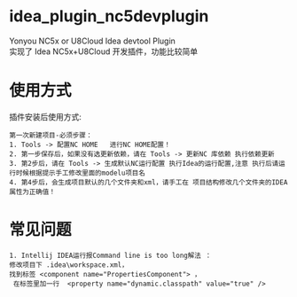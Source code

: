 # idea_plugin_nc5devplugin
Yonyou NC5x or U8Cloud Idea devtool Plugin   
实现了 Idea NC5x+U8Cloud 开发插件，功能比较简单

# 使用方式
插件安装后使用方式:
```
第一次新建项目-必须步骤：
1. Tools -> 配置NC HOME   进行NC HOME配置！ 
2. 第一步保存后，如果没有选更新依赖，请在 Tools -> 更新NC 库依赖 执行依赖更新 
3. 第2步后，请在 Tools -> 生成默认NC运行配置 执行Idea的运行配置,注意 执行后请运行时候根据提示手工修改里面的modelu项目名 
4. 第4步后，会生成项目默认的几个文件夹和xml，请手工在 项目结构修改几个文件夹的IDEA属性为正确值！
```


# 常见问题
```
1. Intellij IDEA运行报Command line is too long解法 ： 
修改项目下 .idea\workspace.xml，
找到标签 <component name="PropertiesComponent"> ，
 在标签里加一行  <property name="dynamic.classpath" value="true" /> 
```
